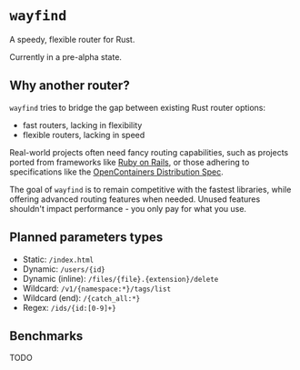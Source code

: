 # `wayfind`

A speedy, flexible router for Rust.

Currently in a pre-alpha state.

## Why another router?

`wayfind` tries to bridge the gap between existing Rust router options:

- fast routers, lacking in flexibility
- flexible routers, lacking in speed

Real-world projects often need fancy routing capabilities, such as projects ported from frameworks like [Ruby on Rails](https://guides.rubyonrails.org/routing.html), or those adhering to specifications like the [OpenContainers Distribution Spec](https://github.com/opencontainers/distribution-spec/blob/main/spec.md).

The goal of `wayfind` is to remain competitive with the fastest libraries, while offering advanced routing features when needed. Unused features shouldn't impact performance - you only pay for what you use.

## Planned parameters types

- Static: `/index.html`
- Dynamic: `/users/{id}`
- Dynamic (inline): `/files/{file}.{extension}/delete`
- Wildcard: `/v1/{namespace:*}/tags/list`
- Wildcard (end): `/{catch_all:*}`
- Regex: `/ids/{id:[0-9]+}`

## Benchmarks

TODO

